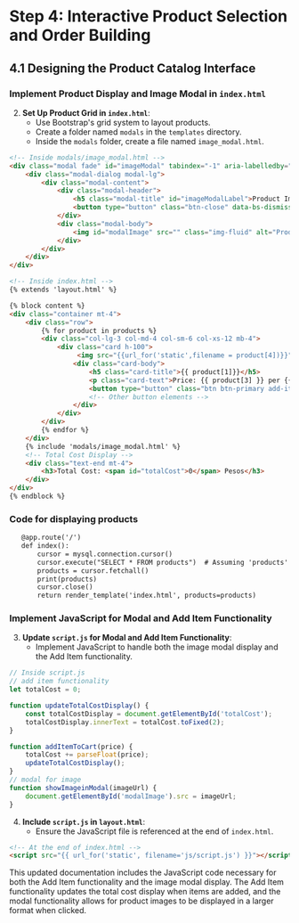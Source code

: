 # Step 4: Interactive Product Selection and Order Building

## 4.1 Designing the Product Catalog Interface

### Implement Product Display and Image Modal in `index.html`

2. **Set Up Product Grid in `index.html`**:
   - Use Bootstrap's grid system to layout products.
   - Create a folder named `modals` in the `templates` directory.
   - Inside the `modals` folder, create a file named `image_modal.html`.

```html
<!-- Inside modals/image_modal.html -->
<div class="modal fade" id="imageModal" tabindex="-1" aria-labelledby="imageModalLabel" aria-hidden="true">
    <div class="modal-dialog modal-lg">
        <div class="modal-content">
            <div class="modal-header">
                <h5 class="modal-title" id="imageModalLabel">Product Image</h5>
                <button type="button" class="btn-close" data-bs-dismiss="modal" aria-label="Close"></button>
            </div>
            <div class="modal-body">
                <img id="modalImage" src="" class="img-fluid" alt="Product Image">
            </div>
        </div>
    </div>
</div>
```

```html
<!-- Inside index.html -->
{% extends 'layout.html' %}

{% block content %}
<div class="container mt-4">
    <div class="row">
        {% for product in products %}
        <div class="col-lg-3 col-md-4 col-sm-6 col-xs-12 mb-4">
            <div class="card h-100">
                 <img src="{{url_for('static',filename = product[4])}}" class="card-img-top product-image" alt="{{ product.name }}" data-bs-toggle="modal" data-bs-target="#imageModal" onclick="showImageinModal(this.src)">
                <div class="card-body">
                    <h5 class="card-title">{{ product[1]}}</h5>
                    <p class="card-text">Price: {{ product[3] }} per {{ product.unit }}</p>
                    <button type="button" class="btn btn-primary add-item" onclick="addItemToCart('{{ product[3] }}')">Add Item</button>
                    <!-- Other button elements -->
                </div>
            </div>
        </div>
        {% endfor %}
    </div>
    {% include 'modals/image_modal.html' %}
    <!-- Total Cost Display -->
    <div class="text-end mt-4">
        <h3>Total Cost: <span id="totalCost">0</span> Pesos</h3>
    </div>
</div>
{% endblock %}
```
### Code for displaying products
```html
   @app.route('/')
   def index():
       cursor = mysql.connection.cursor()
       cursor.execute("SELECT * FROM products")  # Assuming 'products' is your table name
       products = cursor.fetchall()
       print(products)
       cursor.close()
       return render_template('index.html', products=products)
```
### Implement JavaScript for Modal and Add Item Functionality

3. **Update `script.js` for Modal and Add Item Functionality**:
   - Implement JavaScript to handle both the image modal display and the Add Item functionality.

```javascript
// Inside script.js
// add item functionality
let totalCost = 0;

function updateTotalCostDisplay() {
    const totalCostDisplay = document.getElementById('totalCost');
    totalCostDisplay.innerText = totalCost.toFixed(2);
}

function addItemToCart(price) {
    totalCost += parseFloat(price);
    updateTotalCostDisplay();
}
// modal for image
function showImageinModal(imageUrl) {
    document.getElementById('modalImage').src = imageUrl;
}
```

4. **Include `script.js` in `layout.html`**:
   - Ensure the JavaScript file is referenced at the end of `index.html`.

```html
<!-- At the end of index.html -->
<script src="{{ url_for('static', filename='js/script.js') }}"></script>
```

This updated documentation includes the JavaScript code necessary for both the Add Item functionality and the image modal display. The Add Item functionality updates the total cost display when items are added, and the modal functionality allows for product images to be displayed in a larger format when clicked.
